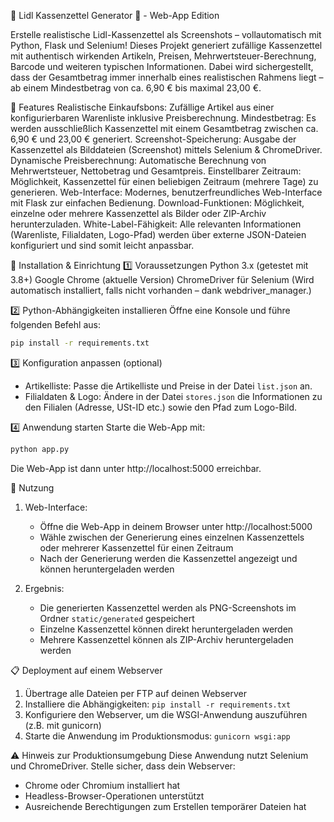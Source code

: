 🛒 Lidl Kassenzettel Generator 🧾 - Web-App Edition

Erstelle realistische Lidl-Kassenzettel als Screenshots – vollautomatisch mit Python, Flask und Selenium!
Dieses Projekt generiert zufällige Kassenzettel mit authentisch wirkenden Artikeln, Preisen, Mehrwertsteuer-Berechnung, Barcode und weiteren typischen Informationen. Dabei wird sichergestellt, dass der Gesamtbetrag immer innerhalb eines realistischen Rahmens liegt – ab einem Mindestbetrag von ca. 6,90 € bis maximal 23,00 €.

🚀 Features
Realistische Einkaufsbons:
Zufällige Artikel aus einer konfigurierbaren Warenliste inklusive Preisberechnung.
Mindestbetrag:
Es werden ausschließlich Kassenzettel mit einem Gesamtbetrag zwischen ca. 6,90 € und 23,00 € generiert.
Screenshot-Speicherung:
Ausgabe der Kassenzettel als Bilddateien (Screenshot) mittels Selenium & ChromeDriver.
Dynamische Preisberechnung:
Automatische Berechnung von Mehrwertsteuer, Nettobetrag und Gesamtpreis.
Einstellbarer Zeitraum:
Möglichkeit, Kassenzettel für einen beliebigen Zeitraum (mehrere Tage) zu generieren.
Web-Interface:
Modernes, benutzerfreundliches Web-Interface mit Flask zur einfachen Bedienung.
Download-Funktionen:
Möglichkeit, einzelne oder mehrere Kassenzettel als Bilder oder ZIP-Archiv herunterzuladen.
White-Label-Fähigkeit:
Alle relevanten Informationen (Warenliste, Filialdaten, Logo-Pfad) werden über externe JSON-Dateien konfiguriert und sind somit leicht anpassbar.

🔧 Installation & Einrichtung
1️⃣ Voraussetzungen
Python 3.x (getestet mit 3.8+)
Google Chrome (aktuelle Version)
ChromeDriver für Selenium
(Wird automatisch installiert, falls nicht vorhanden – dank webdriver_manager.)

2️⃣ Python-Abhängigkeiten installieren
Öffne eine Konsole und führe folgenden Befehl aus:

```bash
pip install -r requirements.txt
```

3️⃣ Konfiguration anpassen (optional)
- Artikelliste: Passe die Artikelliste und Preise in der Datei `list.json` an.
- Filialdaten & Logo: Ändere in der Datei `stores.json` die Informationen zu den Filialen (Adresse, USt-ID etc.) sowie den Pfad zum Logo-Bild.

4️⃣ Anwendung starten
Starte die Web-App mit:

```bash
python app.py
```

Die Web-App ist dann unter http://localhost:5000 erreichbar.

🎯 Nutzung
1. Web-Interface:
   - Öffne die Web-App in deinem Browser unter http://localhost:5000
   - Wähle zwischen der Generierung eines einzelnen Kassenzettels oder mehrerer Kassenzettel für einen Zeitraum
   - Nach der Generierung werden die Kassenzettel angezeigt und können heruntergeladen werden

2. Ergebnis:
   - Die generierten Kassenzettel werden als PNG-Screenshots im Ordner `static/generated` gespeichert
   - Einzelne Kassenzettel können direkt heruntergeladen werden
   - Mehrere Kassenzettel können als ZIP-Archiv heruntergeladen werden

📋 Deployment auf einem Webserver
1. Übertrage alle Dateien per FTP auf deinen Webserver
2. Installiere die Abhängigkeiten: `pip install -r requirements.txt`
3. Konfiguriere den Webserver, um die WSGI-Anwendung auszuführen (z.B. mit gunicorn)
4. Starte die Anwendung im Produktionsmodus: `gunicorn wsgi:app`

⚠️ Hinweis zur Produktionsumgebung
Diese Anwendung nutzt Selenium und ChromeDriver. Stelle sicher, dass dein Webserver:
- Chrome oder Chromium installiert hat
- Headless-Browser-Operationen unterstützt
- Ausreichende Berechtigungen zum Erstellen temporärer Dateien hat